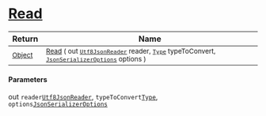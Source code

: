 # [Read](./NetCoreFeatureDescriptorTConverter-100664127.md)



| Return | Name | 
| --- | --- | 
| <sub>[Object](https://docs.microsoft.com/en-us/dotnet/api/System.Object)</sub>| <sub>[Read](./NetCoreFeatureDescriptorTConverter-100664127.md) ( out [`Utf8JsonReader`](https://docs.microsoft.com/en-us/dotnet/api/System.Text.Json.Utf8JsonReader) reader, [`Type`](https://docs.microsoft.com/en-us/dotnet/api/System.Type) typeToConvert, [`JsonSerializerOptions`](https://docs.microsoft.com/en-us/dotnet/api/System.Text.Json.JsonSerializerOptions) options )</sub>| <br>


#### Parameters
out  `reader`[`Utf8JsonReader`](https://docs.microsoft.com/en-us/dotnet/api/System.Text.Json.Utf8JsonReader),  `typeToConvert`[`Type`](https://docs.microsoft.com/en-us/dotnet/api/System.Type),  `options`[`JsonSerializerOptions`](https://docs.microsoft.com/en-us/dotnet/api/System.Text.Json.JsonSerializerOptions)